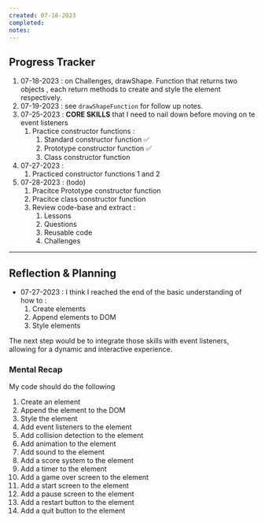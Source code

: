 ```yaml
---
created: 07-18-2023
completed: 
notes:
---
```



## Progress Tracker

1. 07-18-2023 : on Challenges, drawShape. Function that returns two objects , each return methods to create and style the element respectively.
2. 07-19-2023 : see `drawShapeFunction` for follow up notes.
3. 07-25-2023 : **CORE SKILLS** that I need to nail down before moving on te event listeners
   1. Practice constructor functions : 
      1. Standard constructor function ✅
      2. Prototype constructor function ✅
      3. Class constructor function 
4. 07-27-2023 : 
   1. Practiced constructor functions 1 and 2 
5. 07-28-2023 : (todo)
      1. Pracitce Prototype constructor function
      2. Pracitce class constructor function
      3. Review code-base and extract :
         1. Lessons
         2. Questions
         3. Reusable code
         4. Challenges


-----------------------------

## Reflection & Planning 

- 07-27-2023 : 
I think I reached the end of the basic understanding of how to :
   1. Create elements
   2. Append elements to DOM
   3. Style elements

The next step would be to integrate those skills with event listeners, allowing for a dynamic and interactive experience. 


### Mental Recap 
My code should do the following 

1. Create an element
2. Append the element to the DOM
3. Style the element
4. Add event listeners to the element
5. Add collision detection to the element
6. Add animation to the element
7. Add sound to the element
8. Add a score system to the element
9. Add a timer to the element
10. Add a game over screen to the element
11. Add a start screen to the element
12. Add a pause screen to the element
13. Add a restart button to the element
14. Add a quit button to the element